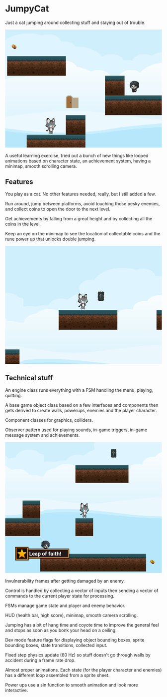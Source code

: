 # JumpyCat

Just a cat jumping around collecting stuff and staying out of trouble.

![JumpyCat title image](https://github.com/RaduHaulica/PlatformerJumpyCat/blob/d9a80b6b7afa1822c034b504a31d1b6b5f17e473/JumpyCat/media/platformer%20jumpy%20cat.gif)

A useful learning exercise, tried out a bunch of new things like looped animations based on character state, an achievement system, having a minimap, smooth scrolling camera.

## Features

You play as a cat. No other features needed, really, but I still added a few.

Run around, jump between platforms, avoid touching those pesky enemies, and collect coins to open the door to the next level.

Get achievements by falling from a great height and by collecting all the coins in the level.

Keep an eye on the minimap to see the location of collectable coins and the rune power up that unlocks double jumping.

![double jump powerup](https://github.com/RaduHaulica/PlatformerJumpyCat/blob/d9a80b6b7afa1822c034b504a31d1b6b5f17e473/JumpyCat/media/platformer%20jumpy%20cat%20double%20jump.gif)

## Technical stuff

An engine class runs everything with a FSM handling the menu, playing, quitting.

A base game object class based on a few interfaces and components then gets derived to create walls, powerups, enemies and the player character.

Component classes for graphics, colliders.

Observer pattern used for playing sounds, in-game triggers, in-game message system and achievements.

![achievement and messaging system](https://github.com/RaduHaulica/PlatformerJumpyCat/blob/d9a80b6b7afa1822c034b504a31d1b6b5f17e473/JumpyCat/media/platformer%20achievement.png)

Invulnerability frames after getting damaged by an enemy.

Control is handled by collecting a vector of inputs then sending a vector of commands to the current player state for processing.

FSMs manage game state and player and enemy behavior.

HUD (health bar, high score), minimap, smooth camera scrolling.

Jumping has a bit of hang time and coyote time to improve the general feel and stops as soon as you bonk your head on a ceiling.

Dev mode feature flags for displaying object bounding boxes, sprite bounding boxes, state transitions, collected input.

Fixed step physics update (60 Hz) so stuff doesn't go through walls by accident during a frame rate drop.

Almost proper animations. Each state (for the player character and enemies) has a different loop assembled from a sprite sheet.

Power ups use a sin function to smooth animation and look more interactive.
